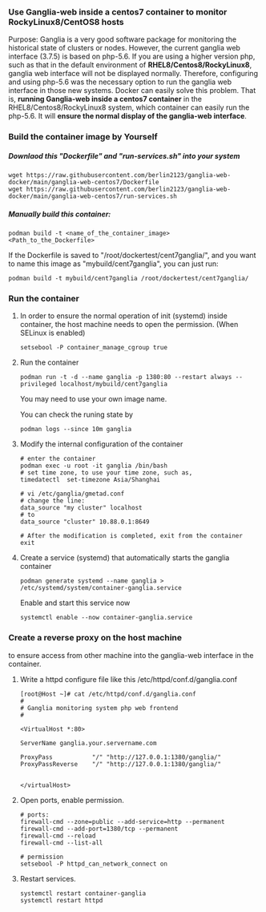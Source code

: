 ### Use Ganglia-web inside a centos7 container to monitor RockyLinux8/CentOS8 hosts
Purpose: Ganglia is a very good software package for monitoring the historical state of clusters or nodes. However, the current ganglia web interface (3.7.5) is based on php-5.6. If you are using a higher version php, such as that in the default environment of **RHEL8/Centos8/RockyLinux8**, ganglia web interface will not be displayed normally. Therefore, configuring and using php-5.6 was the necessary option to run the ganglia web interface in those new systems. Docker can easily solve this problem. That is, **running Ganglia-web inside a centos7 container** in the RHEL8/Centos8/RockyLinux8 system, which container can easily run the php-5.6. It will **ensure the normal display of the ganglia-web interface**.



### Build the container image by Yourself

##### Downlaod this "Dockerfile" and "run-services.sh" into your system

```
wget https://raw.githubusercontent.com/berlin2123/ganglia-web-docker/main/ganglia-web-centos7/Dockerfile
wget https://raw.githubusercontent.com/berlin2123/ganglia-web-docker/main/ganglia-web-centos7/run-services.sh
```

##### Manually build this container:

```
podman build -t <name_of_the_container_image>  <Path_to_the_Dockerfile>
```

If the Dockerfile is saved to "/root/dockertest/cent7ganglia/", and you want to name this image as "mybuild/cent7ganglia", you can just run:  

```
podman build -t mybuild/cent7ganglia /root/dockertest/cent7ganglia/
```



### Run the container

1. In order to ensure the normal operation of init (systemd) inside container, the host machine needs to open the permission. (When SELinux is enabled)

   ```
   setsebool -P container_manage_cgroup true
   ```
2. Run the container

   ```
   podman run -t -d --name ganglia -p 1380:80 --restart always --privileged localhost/mybuild/cent7ganglia
   ```

   You may need to use your own image name. 

   You can check the runing state by 

   ```
   podman logs --since 10m ganglia
   ```
3. Modify the internal configuration of the container

   ```
   # enter the container
   podman exec -u root -it ganglia /bin/bash
   # set time zone, to use your time zone, such as,
   timedatectl  set-timezone Asia/Shanghai
   
   # vi /etc/ganglia/gmetad.conf 
   # change the line:
   data_source "my cluster" localhost 
   # to
   data_source "cluster" 10.88.0.1:8649
   
   # After the modification is completed, exit from the container
   exit
   ```
4. Create a service (systemd) that automatically starts the ganglia container

   ```
   podman generate systemd --name ganglia > /etc/systemd/system/container-ganglia.service
   ```

   Enable and start this service now

   ```
   systemctl enable --now container-ganglia.service 
   ```

### Create a reverse proxy on the host machine

 to ensure access from other machine into the ganglia-web interface in the container.

1. Write a httpd configure file like this /etc/httpd/conf.d/ganglia.conf 

   ```
   [root@Host ~]# cat /etc/httpd/conf.d/ganglia.conf 
   #
   # Ganglia monitoring system php web frontend
   #
   
   <VirtualHost *:80>
   
   ServerName ganglia.your.servername.com
   
   ProxyPass           "/" "http://127.0.0.1:1380/ganglia/"
   ProxyPassReverse    "/" "http://127.0.0.1:1380/ganglia/"
   
   
   </virtualHost>
   
   ```
2. Open ports, enable permission.

   ```
   # ports:
   firewall-cmd --zone=public --add-service=http --permanent
   firewall-cmd --add-port=1380/tcp --permanent
   firewall-cmd --reload
   firewall-cmd --list-all
   
   # permission
   setsebool -P httpd_can_network_connect on
   ```
3. Restart services.

   ```
   systemctl restart container-ganglia
   systemctl restart httpd
   ```

 
